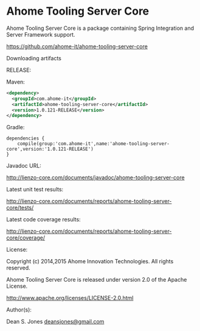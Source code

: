 Ahome Tooling Server Core
======

Ahome Tooling Server Core is a package containing Spring Integration and Server Framework support.

https://github.com/ahome-it/ahome-tooling-server-core

Downloading artifacts

RELEASE:

Maven:
```xml
<dependency>
  <groupId>com.ahome-it</groupId>
  <artifactId>ahome-tooling-server-core</artifactId>
  <version>1.0.121-RELEASE</version>
</dependency>
```
Gradle:
```
dependencies {
    compile(group:'com.ahome-it',name:'ahome-tooling-server-core',version:'1.0.121-RELEASE')
}
```
Javadoc URL:

http://lienzo-core.com/documents/javadoc/ahome-tooling-server-core

Latest unit test results:

http://lienzo-core.com/documents/reports/ahome-tooling-server-core/tests/

Latest code coverage results:

http://lienzo-core.com/documents/reports/ahome-tooling-server-core/coverage/

License:

Copyright (c) 2014,2015 Ahome Innovation Technologies. All rights reserved.

Ahome Tooling Server Core is released under version 2.0 of the Apache License.

http://www.apache.org/licenses/LICENSE-2.0.html

Author(s):

Dean S. Jones
deansjones@gmail.com